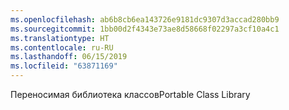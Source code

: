 ```yaml
---
ms.openlocfilehash: ab6b8cb6ea143726e9181dc9307d3accad280bb9
ms.sourcegitcommit: 1bb00d2f4343e73ae8d58668f02297a3cf10a4c1
ms.translationtype: HT
ms.contentlocale: ru-RU
ms.lasthandoff: 06/15/2019
ms.locfileid: "63871169"
---
```

<span data-ttu-id="75bb5-101">Переносимая библиотека классов</span><span class="sxs-lookup"><span data-stu-id="75bb5-101">Portable Class Library</span></span>